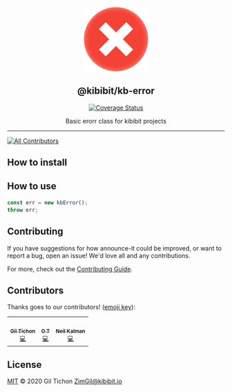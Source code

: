 <p align="center">
  <a href="https://github.com/Kibibit/announce-it" target="blank"><img src="kb-error.png" width="150" ></a>
  <h2 align="center">
    @kibibit/kb-error
  </h2>
</p>
<p align="center">
  <a href='https://coveralls.io/github/Kibibit/kb-error'><img src='https://coveralls.io/repos/github/Kibibit/kb-error/badge.svg' alt='Coverage Status' /></a>
</p>
<p align="center">
  Basic erorr class for kibibit projects
</p>
<hr>

<!-- ALL-CONTRIBUTORS-BADGE:START - Do not remove or modify this section -->
[![All Contributors](https://img.shields.io/badge/all_contributors-3-orange.svg?style=flat-square)](#contributors-)
<!-- ALL-CONTRIBUTORS-BADGE:END -->
## How to install
<!-- FILL THIS OUT -->

## How to use
```javascript
const err = new kbError();
throw err;
```

## Contributing

If you have suggestions for how announce-it could be improved, or want to report a bug, open an issue! We'd love all and any contributions.

For more, check out the [Contributing Guide](CONTRIBUTING.md).

## Contributors

Thanks goes to our contributors! ([emoji key](https://allcontributors.org/docs/en/emoji-key)):
<!-- ALL-CONTRIBUTORS-LIST:START - Do not remove or modify this section -->
<!-- prettier-ignore-start -->
<!-- markdownlint-disable -->
<table>
  <tr>
    <td align="center"><a href="https://github.com/ZimGil"><img src="https://avatars3.githubusercontent.com/u/39461857?v=4?s=100" width="100px;" alt=""/><br /><sub><b>Gil Tichon</b></sub></a><br /><a href="https://github.com/ZimGil/kb-error/commits?author=ZimGil" title="Code">💻</a></td>
    <td align="center"><a href="https://github.com/ortichon"><img src="https://avatars0.githubusercontent.com/u/10263615?v=4?s=100" width="100px;" alt=""/><br /><sub><b>O T</b></sub></a><br /><a href="https://github.com/ZimGil/kb-error/commits?author=ortichon" title="Code">💻</a></td>
    <td align="center"><a href="http://thatkookooguy.kibibit.io/"><img src="https://avatars3.githubusercontent.com/u/10427304?v=4?s=100" width="100px;" alt=""/><br /><sub><b>Neil Kalman</b></sub></a><br /><a href="https://github.com/ZimGil/kb-error/commits?author=Thatkookooguy" title="Code">💻</a></td>
  </tr>
</table>

<!-- markdownlint-restore -->
<!-- prettier-ignore-end -->

<!-- ALL-CONTRIBUTORS-LIST:END -->

## License

[MIT](LICENSE) © 2020 Gil Tichon <ZimGil@kibibit.io>

